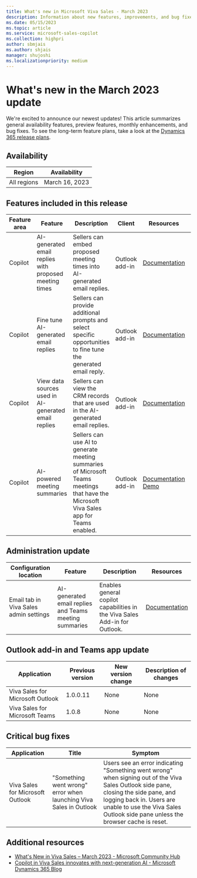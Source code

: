 ```yaml
---
title: What's new in Microsoft Viva Sales - March 2023
description: Information about new features, improvements, and bug fixes in Microsoft Viva Sales March 2023 release.
ms.date: 05/15/2023
ms.topic: article
ms.service: microsoft-sales-copilot
ms.collection: highpri
author: sbmjais
ms.author: shjais
manager: shujoshi
ms.localizationpriority: medium
---
```


# What's new in the March 2023 update

We're excited to announce our newest updates! This article summarizes general availability features, preview features, monthly enhancements, and bug fixes. To see the long-term feature plans, take a look at the [Dynamics 365 release plans](/dynamics365/release-plans/).

## Availability

|Region|Availability|
|------|------------|
|All regions|March 16, 2023|

## Features included in this release

|Feature area|Feature|Description|Client|Resources|Enabled by|Availability|
|------------|-------|-----------|---------|----------|------------|------|
|Copilot|AI-generated email replies with proposed meeting times|Sellers can embed proposed meeting times into AI-generated email replies.|Outlook add-in|[Documentation](https://support.microsoft.com/topic/use-ai-to-kickstart-email-messages-148708be-e1f9-477c-baba-0b4dd4b7abef)|Enabled by admin|General availability|
|Copilot|Fine tune AI-generated email replies |Sellers can provide additional prompts and select specific opportunities to fine tune the generated email reply.|Outlook add-in|[Documentation](https://support.microsoft.com/topic/use-ai-to-kickstart-email-messages-148708be-e1f9-477c-baba-0b4dd4b7abef#bkmk-refine-ai-reply)|Enabled by admin|General availability|
|Copilot|View data sources used in AI-generated email replies|Sellers can view the CRM records that are used in the AI-generated email replies.|Outlook add-in|[Documentation](https://support.microsoft.com/topic/use-ai-to-kickstart-email-messages-148708be-e1f9-477c-baba-0b4dd4b7abef#bkmk-crm-data-ai-reply)|Enabled by admin|General availability|
|Copilot|AI-powered meeting summaries|Sellers can use AI to generate meeting summaries of Microsoft Teams meetings that have the Microsoft Viva Sales app for Teams enabled.|Outlook add-in|[Documentation](https://support.microsoft.com/topic/use-ai-to-kickstart-email-messages-148708be-e1f9-477c-baba-0b4dd4b7abef#bkmk-meeting-summary-ai-reply)<br>[Demo](https://www.microsoft.com/videoplayer/embed/RWZln4)|Enabled by admin|Public preview|

## Administration update 

|Configuration location|Feature|Description|Resources|
|----------------------|-------|-----------|---------|
|Email tab in Viva Sales admin settings|AI-generated email replies and Teams meeting summaries|Enables general copilot capabilities in the Viva Sales Add-in for Outlook.|[Documentation](/viva/sales/suggested-replies)|

## Outlook add-in and Teams app update

|Application|Previous version|New version change|Description of changes|
|-----------|----------------|------------------|----------------------|
|Viva Sales for Microsoft Outlook |1.0.0.11|None|None|
|Viva Sales for Microsoft Teams|1.0.8|None|None|

## Critical bug fixes

|Application|Title|Symptom|
|-----------|-----|-------|
|Viva Sales for Microsoft Outlook|"Something went wrong" error when launching Viva Sales in Outlook|Users see an error indicating "Something went wrong" when signing out of the Viva Sales Outlook side pane, closing the side pane, and logging back in. Users are unable to use the Viva Sales Outlook side pane unless the browser cache is reset.|

## Additional resources

- [What's New in Viva Sales – March 2023 - Microsoft Community Hub](https://techcommunity.microsoft.com/t5/microsoft-viva-blog/what-s-new-in-viva-sales-march-2023/ba-p/3775271)
- [Copilot in Viva Sales innovates with next-generation AI - Microsoft Dynamics 365 Blog](https://cloudblogs.microsoft.com/dynamics365/bdm/2023/03/16/copilot-in-viva-sales-available-as-thousands-of-customers-adopt-next-generation-ai-in-dynamics-365-copilot-and-power-platform/)